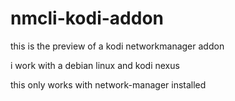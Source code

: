 # nmcli-kodi-addon
this is the preview of a kodi networkmanager addon


i work with a debian linux and kodi nexus


this only works with network-manager installed
